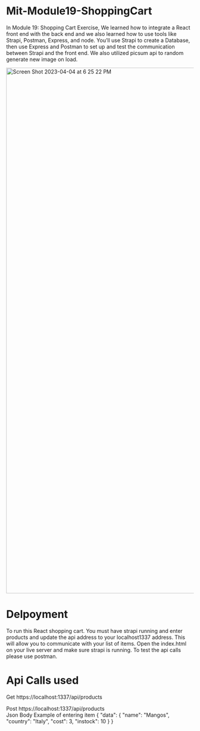 # Mit-Module19-ShoppingCart

In Module 19: Shopping Cart Exercise, We learned how to integrate a React front end with the back end and we also learned how to use tools like Strapi, Postman, Express, and node. You’ll use Strapi to create a Database, then use Express and Postman to set up and test the communication between Strapi and the front end. We also utilized picsum api to random generate new image on load.

<img width="1407" alt="Screen Shot 2023-04-04 at 6 25 22 PM" src="https://user-images.githubusercontent.com/114783191/229937016-0cfec3b1-1d74-43b5-9a53-8c4a3dafe606.png">

# Delpoyment

To run this React shopping cart. You must have strapi running and enter products and update the api address to your localhost1337 address. This will allow you to communicate with your list of items. Open the index.html on your live server and make sure strapi is running. To test the api calls please use postman.

# Api Calls used 

Get https://localhost:1337/api/products

Post https://localhost:1337/api/products
<br>
Json Body Example of entering item
{
    "data": 
        {
                "name": "Mangos",
                "country": "Italy",
                "cost": 3,
                "instock": 10
        }
}
